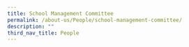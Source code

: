 ```yaml
---
title: School Management Committee
permalink: /about-us/People/school-management-committee/
description: ""
third_nav_title: People
---
```

